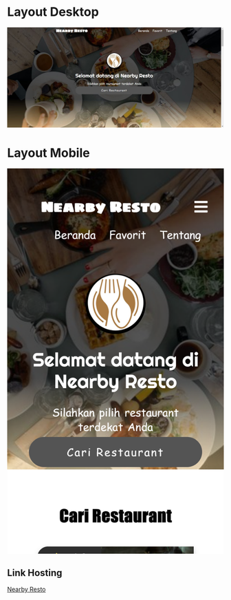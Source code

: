# Layout Desktop
![](Screenshot/1.JPG)

# Layout Mobile
![](Screenshot/2.png)

## Link Hosting 
[Nearby Resto](https://nearby-resto.netlify.app/)

